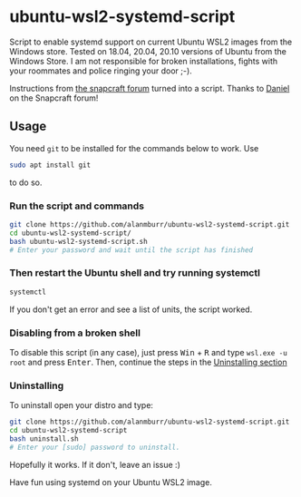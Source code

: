 # ubuntu-wsl2-systemd-script
Script to enable systemd support on current Ubuntu WSL2 images from the Windows store. 
Tested on 18.04, 20.04, 20.10 versions of Ubuntu from the Windows Store.
I am not responsible for broken installations, fights with your roommates and police ringing your door ;-).

Instructions from [the snapcraft forum](https://forum.snapcraft.io/t/running-snaps-on-wsl2-insiders-only-for-now/13033) turned into a script. Thanks to [Daniel](https://forum.snapcraft.io/u/daniel) on the Snapcraft forum! 

## Usage
You need ```git``` to be installed for the commands below to work. Use
```sh
sudo apt install git
```
to do so.
### Run the script and commands
```sh
git clone https://github.com/alanmburr/ubuntu-wsl2-systemd-script.git
cd ubuntu-wsl2-systemd-script/
bash ubuntu-wsl2-systemd-script.sh
# Enter your password and wait until the script has finished
```
### Then restart the Ubuntu shell and try running systemctl
```sh
systemctl

```
If you don't get an error and see a list of units, the script worked.

### Disabling from a broken shell
To disable this script (in any case), just press <kbd>Win</kbd> + <kbd>R</kbd> and type `wsl.exe -u root` and press <kbd>Enter</kbd>.
Then, continue the steps in the [Uninstalling section](#Uninstalling)


### Uninstalling
To uninstall open your distro and type:
```sh
git clone https://github.com/alanmburr/ubuntu-wsl2-systemd-script.git
cd ubuntu-wsl2-systemd-script
bash uninstall.sh
# Enter your [sudo] password to uninstall.
```
Hopefully it works. If it don't, leave an issue :)

Have fun using systemd on your Ubuntu WSL2 image.
